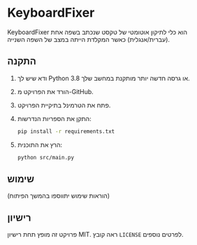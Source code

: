 # KeyboardFixer

KeyboardFixer הוא כלי לתיקון אוטומטי של טקסט שנכתב בשפה אחת (עברית/אנגלית) כאשר המקלדת הייתה במצב של השפה השנייה.

## התקנה

1. ודא שיש לך Python 3.8 או גרסה חדשה יותר מותקנת במחשב שלך.
2. הורד את הפרויקט מ-GitHub.
3. פתח את הטרמינל בתיקיית הפרויקט.
4. התקן את הספריות הנדרשות:

   ```bash
   pip install -r requirements.txt
   ```

5. הרץ את התוכנית:

   ```bash
   python src/main.py
   ```

## שימוש

(הוראות שימוש יתווספו בהמשך הפיתוח)

## רישיון

פרויקט זה מופץ תחת רישיון MIT. ראה קובץ `LICENSE` לפרטים נוספים.